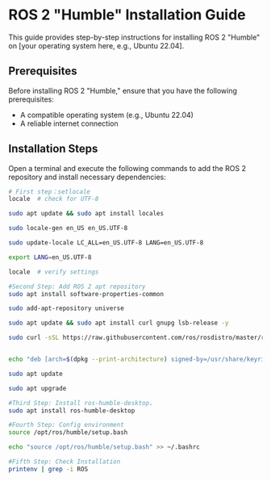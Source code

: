 # ROS 2 "Humble" Installation Guide

This guide provides step-by-step instructions for installing ROS 2 "Humble" on [your operating system here, e.g., Ubuntu 22.04].


## Prerequisites

Before installing ROS 2 "Humble," ensure that you have the following prerequisites:

- A compatible operating system (e.g., Ubuntu 22.04)
- A reliable internet connection

## Installation Steps

   Open a terminal and execute the following commands to add the ROS 2 repository and install necessary dependencies:

```bash
# First step：setlocale
locale  # check for UTF-8

sudo apt update && sudo apt install locales

sudo locale-gen en_US en_US.UTF-8

sudo update-locale LC_ALL=en_US.UTF-8 LANG=en_US.UTF-8

export LANG=en_US.UTF-8

locale  # verify settings
```
```bash
#Second Step: Add ROS 2 apt repository 
sudo apt install software-properties-common

sudo add-apt-repository universe
```

```bash
sudo apt update && sudo apt install curl gnupg lsb-release -y

sudo curl -sSL https://raw.githubusercontent.com/ros/rosdistro/master/ros.key -o /usr/share/keyrings/ros-archive-keyring.gpg

```
```bash

echo "deb [arch=$(dpkg --print-architecture) signed-by=/usr/share/keyrings/ros-archive-keyring.gpg] http://packages.ros.org/ros2/ubuntu $(source /etc/os-release && echo $UBUNTU_CODENAME) main" | sudo tee /etc/apt/sources.list.d/ros2.list > /dev/null

```
```bash
sudo apt update

sudo apt upgrade
```
```bash    
#Third Step: Install ros-humble-desktop， 
sudo apt install ros-humble-desktop
```
```bash
#Fourth Step: Config environment
source /opt/ros/humble/setup.bash

echo "source /opt/ros/humble/setup.bash" >> ~/.bashrc
```
```bash
#Fifth Step: Check Installation
printenv | grep -i ROS
```
